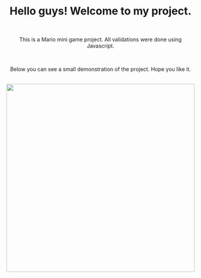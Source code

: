 <h1 align = "center"> Hello guys! Welcome to my project. </h1>
<br>
<p align = "center"> This is a Mario mini game project. All validations were done using Javascript. </p>
<br>
<p align = "center"> Below you can see a small demonstration of the project. Hope you like it. </p>
<br>
<div align = "center">
<img src="/public/videos/demo-video.gif" width="500px">
</div>
